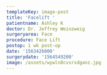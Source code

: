 ```yaml
---
templateKey: image-post
title: 'Facelift '
patientname: Ashley K
doctor: Dr. Jeffrey Weinzweig
surgeryarea: Face
procedure: Face Lift
postop: 1 wk post-op
date: '1563426000'
surgerydate: '1564549200'
image: /assets/wywln8cvsrsdganz.jpg
---
```


